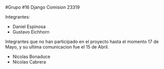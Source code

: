#Grupo #16 Django Comision 23319

Integrantes: 

- Daniel Espinosa
- Gustavo Eichhorn

Integrantes que no han participado en el proyecto hasta el momento 17 de Mayo, y su ultima comunicacion fue el 15 de Abril.

- Nicolas Bonaduce
- Nicolas Cabrera